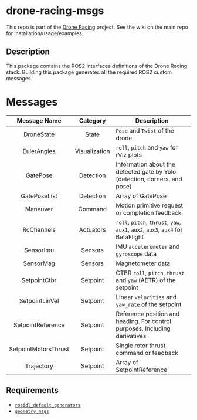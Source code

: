 # drone-racing-msgs

This repo is part of the [Drone Racing](https://github.com/Drone-Racing/drone-racing) project. See the wiki on the main repo for installation/usage/examples.

## Description

This package contains the ROS2 interfaces definitions of the Drone Racing stack. Building this package generates all the required ROS2 custom messages.

# Messages

| Message Name | Category | Description |
|:---:|:---:|---|
| DroneState | State | `Pose` and `Twist` of the drone |
| EulerAngles | Visualization | `roll`, `pitch` and `yaw` for rViz plots |
| GatePose | Detection | Information about the detected gate by Yolo (detection, corners, and pose) |
| GatePoseList | Detection | Array of GatePose |
| Maneuver | Command | Motion primitive request or completion feedback |
| RcChannels | Actuators | `roll`, `pitch`, `thrust`, `yaw`, `aux1`, `aux2`, `aux3`, `aux4` for BetaFlight |
| SensorImu | Sensors | IMU `accelerometer` and `gyroscope` data |
| SensorMag | Sensors | Magnetometer data |
| SetpointCtbr | Setpoint | CTBR `roll`, `pitch`, `thrust` and `yaw` (AETR) of the setpoint |
| SetpointLinVel | Setpoint | Linear `velocities` and `yaw_rate` of the setpoint |
| SetpointReference | Setpoint | Reference position and heading. For control purposes. Including derivatives |
| SetpointMotorsThrust | Setpoint | Single rotor thrust command or feedback |
| Trajectory | Setpoint | Array of SetpointReference |

## Requirements
- [`rosidl_default_generators`](https://index.ros.org/p/rosidl_default_generators/github-ros2-rosidl_defaults#humble)
- [`geometry_msgs`](https://index.ros.org/p/geometry_msgs/github-ros2-common_interfaces/#humble)
